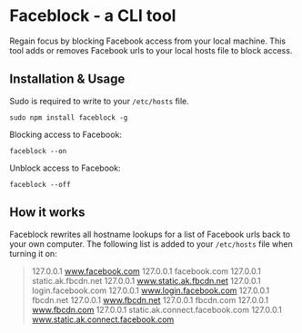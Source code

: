 # Faceblock - a CLI tool

Regain focus by blocking Facebook access from your local machine. This tool adds or removes Facebook urls to your local hosts file to block access.

## Installation & Usage

Sudo is required to write to your `/etc/hosts` file.

```
sudo npm install faceblock -g
```

Blocking access to Facebook:
```
faceblock --on
```

Unblock access to Facebook:
```
faceblock --off
```

## How it works

Faceblock rewrites all hostname lookups for a list of Facebook urls back to your own computer. The following list is added to your `/etc/hosts` file when turning it on:

> 127.0.0.1 www.facebook.com
127.0.0.1 facebook.com
127.0.0.1 static.ak.fbcdn.net
127.0.0.1 www.static.ak.fbcdn.net
127.0.0.1 login.facebook.com
127.0.0.1 www.login.facebook.com
127.0.0.1 fbcdn.net
127.0.0.1 www.fbcdn.net
127.0.0.1 fbcdn.com
127.0.0.1 www.fbcdn.com
127.0.0.1 static.ak.connect.facebook.com
127.0.0.1 www.static.ak.connect.facebook.com

